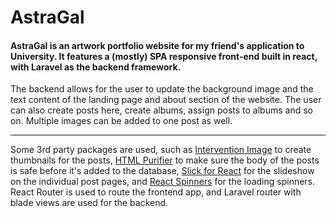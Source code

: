 # AstraGal

#### AstraGal is an artwork portfolio website for my friend's application to University. It features a (mostly) SPA responsive front-end built in react, with Laravel as the backend framework.

The backend allows for the user to update the background image and the text content of the landing page and about section of the website. The user can also create posts here, create albums, assign posts to albums and so on. Multiple images can be added to one post as well.

---
Some 3rd party packages are used, such as [Intervention Image](http://image.intervention.io/) to create thumbnails for the posts, [HTML Purifier](http://htmlpurifier.org/) to make sure the body of the posts is safe before it's added to the database, [Slick for React](https://github.com/akiran/react-slick) for the slideshow on the individual post pages, and [React Spinners](https://www.davidhu.io/react-spinners/) for the loading spinners. React Router is used to route the frontend app, and Laravel router with blade views are used for the backend.


